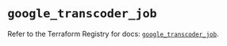 # `google_transcoder_job`

Refer to the Terraform Registry for docs: [`google_transcoder_job`](https://registry.terraform.io/providers/hashicorp/google-beta/6.10.0/docs/resources/google_transcoder_job).
